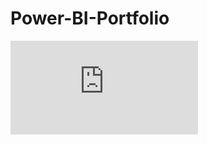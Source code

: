 # Power-BI-Portfolio

![](https://github.com/Shubham-Trivedi/Power-BI-Portfolio/blob/main/Powerbi%20Portfolio.pdf)
